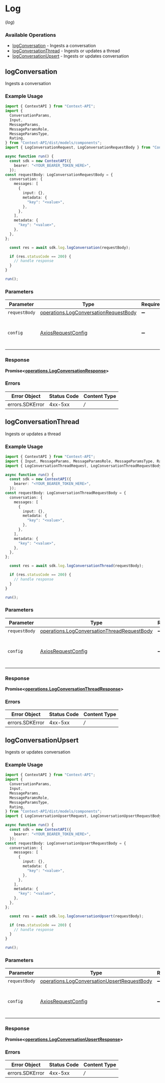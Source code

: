 # Log
(*log*)

### Available Operations

* [logConversation](#logconversation) - Ingests a conversation
* [logConversationThread](#logconversationthread) - Ingests or updates a thread
* [logConversationUpsert](#logconversationupsert) - Ingests or updates conversation

## logConversation

Ingests a conversation

### Example Usage

```typescript
import { ContextAPI } from "Context-API";
import {
  ConversationParams,
  Input,
  MessageParams,
  MessageParamsRole,
  MessageParamsType,
  Rating,
} from "Context-API/dist/models/components";
import { LogConversationRequest, LogConversationRequestBody } from "Context-API/dist/models/operations";

async function run() {
  const sdk = new ContextAPI({
    bearer: "<YOUR_BEARER_TOKEN_HERE>",
  });
const requestBody: LogConversationRequestBody = {
  conversation: {
    messages: [
      {
        input: {},
        metadata: {
          "key": "<value>",
        },
      },
    ],
    metadata: {
      "key": "<value>",
    },
  },
};

  const res = await sdk.log.logConversation(requestBody);

  if (res.statusCode == 200) {
    // handle response
  }
}

run();
```

### Parameters

| Parameter                                                                                      | Type                                                                                           | Required                                                                                       | Description                                                                                    |
| ---------------------------------------------------------------------------------------------- | ---------------------------------------------------------------------------------------------- | ---------------------------------------------------------------------------------------------- | ---------------------------------------------------------------------------------------------- |
| `requestBody`                                                                                  | [operations.LogConversationRequestBody](../../models/operations/logconversationrequestbody.md) | :heavy_minus_sign:                                                                             | N/A                                                                                            |
| `config`                                                                                       | [AxiosRequestConfig](https://axios-http.com/docs/req_config)                                   | :heavy_minus_sign:                                                                             | Available config options for making requests.                                                  |


### Response

**Promise<[operations.LogConversationResponse](../../models/operations/logconversationresponse.md)>**
### Errors

| Error Object    | Status Code     | Content Type    |
| --------------- | --------------- | --------------- |
| errors.SDKError | 4xx-5xx         | */*             |

## logConversationThread

Ingests or updates a thread

### Example Usage

```typescript
import { ContextAPI } from "Context-API";
import { Input, MessageParams, MessageParamsRole, MessageParamsType, Rating, ThreadParams } from "Context-API/dist/models/components";
import { LogConversationThreadRequest, LogConversationThreadRequestBody } from "Context-API/dist/models/operations";

async function run() {
  const sdk = new ContextAPI({
    bearer: "<YOUR_BEARER_TOKEN_HERE>",
  });
const requestBody: LogConversationThreadRequestBody = {
  conversation: {
    messages: [
      {
        input: {},
        metadata: {
          "key": "<value>",
        },
      },
    ],
    metadata: {
      "key": "<value>",
    },
  },
};

  const res = await sdk.log.logConversationThread(requestBody);

  if (res.statusCode == 200) {
    // handle response
  }
}

run();
```

### Parameters

| Parameter                                                                                                  | Type                                                                                                       | Required                                                                                                   | Description                                                                                                |
| ---------------------------------------------------------------------------------------------------------- | ---------------------------------------------------------------------------------------------------------- | ---------------------------------------------------------------------------------------------------------- | ---------------------------------------------------------------------------------------------------------- |
| `requestBody`                                                                                              | [operations.LogConversationThreadRequestBody](../../models/operations/logconversationthreadrequestbody.md) | :heavy_minus_sign:                                                                                         | N/A                                                                                                        |
| `config`                                                                                                   | [AxiosRequestConfig](https://axios-http.com/docs/req_config)                                               | :heavy_minus_sign:                                                                                         | Available config options for making requests.                                                              |


### Response

**Promise<[operations.LogConversationThreadResponse](../../models/operations/logconversationthreadresponse.md)>**
### Errors

| Error Object    | Status Code     | Content Type    |
| --------------- | --------------- | --------------- |
| errors.SDKError | 4xx-5xx         | */*             |

## logConversationUpsert

Ingests or updates conversation

### Example Usage

```typescript
import { ContextAPI } from "Context-API";
import {
  ConversationParams,
  Input,
  MessageParams,
  MessageParamsRole,
  MessageParamsType,
  Rating,
} from "Context-API/dist/models/components";
import { LogConversationUpsertRequest, LogConversationUpsertRequestBody } from "Context-API/dist/models/operations";

async function run() {
  const sdk = new ContextAPI({
    bearer: "<YOUR_BEARER_TOKEN_HERE>",
  });
const requestBody: LogConversationUpsertRequestBody = {
  conversation: {
    messages: [
      {
        input: {},
        metadata: {
          "key": "<value>",
        },
      },
    ],
    metadata: {
      "key": "<value>",
    },
  },
};

  const res = await sdk.log.logConversationUpsert(requestBody);

  if (res.statusCode == 200) {
    // handle response
  }
}

run();
```

### Parameters

| Parameter                                                                                                  | Type                                                                                                       | Required                                                                                                   | Description                                                                                                |
| ---------------------------------------------------------------------------------------------------------- | ---------------------------------------------------------------------------------------------------------- | ---------------------------------------------------------------------------------------------------------- | ---------------------------------------------------------------------------------------------------------- |
| `requestBody`                                                                                              | [operations.LogConversationUpsertRequestBody](../../models/operations/logconversationupsertrequestbody.md) | :heavy_minus_sign:                                                                                         | N/A                                                                                                        |
| `config`                                                                                                   | [AxiosRequestConfig](https://axios-http.com/docs/req_config)                                               | :heavy_minus_sign:                                                                                         | Available config options for making requests.                                                              |


### Response

**Promise<[operations.LogConversationUpsertResponse](../../models/operations/logconversationupsertresponse.md)>**
### Errors

| Error Object    | Status Code     | Content Type    |
| --------------- | --------------- | --------------- |
| errors.SDKError | 4xx-5xx         | */*             |
